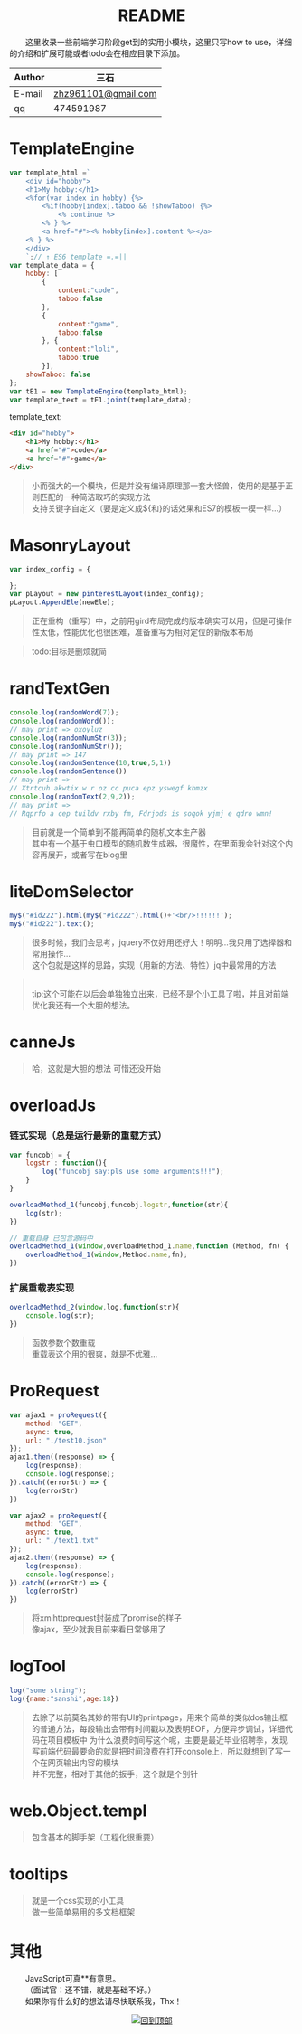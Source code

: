 <H1 id="readme" align = "center">README</H1>
&emsp;&emsp;这里收录一些前端学习阶段get到的实用小模块，这里只写how to use，详细的介绍和扩展可能或者todo会在相应目录下添加。
<br>

|Author|三石|
|---|---
|E-mail|zhz961101@gmail.com
|qq|474591987

# TemplateEngine
```javascript
var template_html =`
    <div id="hobby">
    <h1>My hobby:</h1>
    <%for(var index in hobby) {%>
        <%if(hobby[index].taboo && !showTaboo) {%>
            <% continue %>
        <% } %>
        <a href="#"><% hobby[index].content %></a>
    <% } %>
    </div>
    `;// ↑ ES6 template =.=||
var template_data = {
    hobby: [
        {
            content:"code",
            taboo:false
        },
        {
            content:"game",
            taboo:false
        }, {
            content:"loli",
            taboo:true
        }],
    showTaboo: false
};
var tE1 = new TemplateEngine(template_html);
var template_text = tE1.joint(template_data);
```
template_text:
```html
<div id="hobby">
    <h1>My hobby:</h1>
    <a href="#">code</a>
    <a href="#">game</a>
</div>
```
> 小而强大的一个模块，但是并没有编译原理那一套大怪兽，使用的是基于正则匹配的一种简洁取巧的实现方法
> <br> 支持关键字自定义（要是定义成${和}的话效果和ES7的模板一模一样...）

# MasonryLayout
```javascript
var index_config = {

};
var pLayout = new pinterestLayout(index_config);
pLayout.AppendEle(newEle);
```
> 正在重构（重写）中，之前用gird布局完成的版本确实可以用，但是可操作性太低，性能优化也很困难，准备重写为相对定位的新版本布局

> todo:目标是删烦就简
# randTextGen
```javascript
console.log(randomWord(7));
console.log(randomWord());
// may print => oxoyluz
console.log(randomNumStr(3));
console.log(randomNumStr());
// may print => 147
console.log(randomSentence(10,true,5,1))
console.log(randomSentence())
// may print =>
// Xtrtcuh akwtix w r oz cc puca epz yswegf khmzx
console.log(randomText(2,9,2));
// may print =>
// Rqprfo a cep tuildv rxby fm, Fdrjods is soqok yjmj e qdro wmn!
```

> 目前就是一个简单到不能再简单的随机文本生产器
> <br>其中有一个基于虫口模型的随机数生成器，很魔性，在里面我会针对这个内容再展开，或者写在blog里
# liteDomSelector
```javascript
my$("#id222").html(my$("#id222").html()+'<br/>!!!!!!');
my$("#id222").text();
```
> 很多时候，我们会思考，jquery不仅好用还好大！明明...我只用了选择器和常用操作...
> <br/>这个包就是这样的思路，实现（用新的方法、特性）jq中最常用的方法

> <br/>tip:这个可能在以后会单独独立出来，已经不是个小工具了啦，并且对前端优化我还有一个大胆的想法。
# canneJs
> 哈，这就是大胆的想法
> 可惜还没开始

# overloadJs
### 链式实现（总是运行最新的重载方式）
```javascript
var funcobj = {
    logstr : function(){
        log("funcobj say:pls use some arguments!!!");
    }
}

overloadMethod_1(funcobj,funcobj.logstr,function(str){
    log(str);
})

// 重载自身 已包含源码中
overloadMethod_1(window,overloadMethod_1.name,function (Method, fn) {
    overloadMethod_1(window,Method.name,fn);
})
```
### 扩展重载表实现
```javascript
overloadMethod_2(window,log,function(str){
    console.log(str);
})
```
> 函数参数个数重载
> <br>重载表这个用的很爽，就是不优雅...

# ProRequest
```javascript
var ajax1 = proRequest({
    method: "GET",
    async: true,
    url: "./test10.json"
});
ajax1.then((response) => {
    log(response);
    console.log(response);
}).catch((errorStr) => {
    log(errorStr)
})

var ajax2 = proRequest({
    method: "GET",
    async: true,
    url: "./text1.txt"
});
ajax2.then((response) => {
    log(response);
    console.log(response);
}).catch((errorStr) => {
    log(errorStr)
})
```
> 将xmlhttprequest封装成了promise的样子
> <br/>像ajax，至少就我目前来看日常够用了
# logTool
```javascript
log("some string");
log({name:"sanshi",age:18})
```
> 去除了以前莫名其妙的带有UI的printpage，用来个简单的类似dos输出框的普通方法，每段输出会带有时间戳以及表明EOF，方便异步调试，详细代码在项目模板中
> 为什么浪费时间写这个呢，主要是最近毕业招聘季，发现写前端代码最要命的就是把时间浪费在打开console上，所以就想到了写一个在网页输出内容的模块
> <br>并不完整，相对于其他的扳手，这个就是个别针

# web.Object.templ
> 包含基本的脚手架（工程化很重要）
# tooltips
> 就是一个css实现的小工具
> <br/>做一些简单易用的多文档框架
# 其他
&emsp;&emsp;JavaScript可真**有意思。
<br>
&emsp;&emsp;（面试官：还不错，就是基础不好。）
<br>
&emsp;&emsp;如果你有什么好的想法请尽快联系我，Thx！

<p align = "center"><a href="#readme"><img src="https://img.shields.io/badge/%E5%9B%9E%E5%88%B0-%E9%A1%B6%E7%82%B9-lightgrey.svg" alt="回到顶部" /></a></p>
